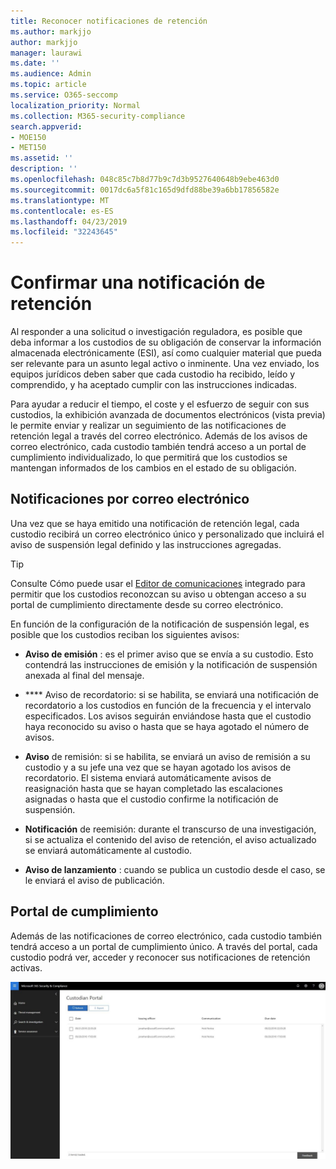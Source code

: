```yaml
---
title: Reconocer notificaciones de retención
ms.author: markjjo
author: markjjo
manager: laurawi
ms.date: ''
ms.audience: Admin
ms.topic: article
ms.service: O365-seccomp
localization_priority: Normal
ms.collection: M365-security-compliance
search.appverid:
- MOE150
- MET150
ms.assetid: ''
description: ''
ms.openlocfilehash: 048c85c7b8d77b9c7d3b9527640648b9ebe463d0
ms.sourcegitcommit: 0017dc6a5f81c165d9dfd88be39a6bb17856582e
ms.translationtype: MT
ms.contentlocale: es-ES
ms.lasthandoff: 04/23/2019
ms.locfileid: "32243645"
---
```

# <a name="acknowledge-a-hold-notification"></a>Confirmar una notificación de retención 
Al responder a una solicitud o investigación reguladora, es posible que deba informar a los custodios de su obligación de conservar la información almacenada electrónicamente (ESI), así como cualquier material que pueda ser relevante para un asunto legal activo o inminente. Una vez enviado, los equipos jurídicos deben saber que cada custodio ha recibido, leído y comprendido, y ha aceptado cumplir con las instrucciones indicadas.

Para ayudar a reducir el tiempo, el coste y el esfuerzo de seguir con sus custodios, la exhibición avanzada de documentos electrónicos (vista previa) le permite enviar y realizar un seguimiento de las notificaciones de retención legal a través del correo electrónico. Además de los avisos de correo electrónico, cada custodio también tendrá acceso a un portal de cumplimiento individualizado, lo que permitirá que los custodios se mantengan informados de los cambios en el estado de su obligación.

## <a name="email-notifications"></a>Notificaciones por correo electrónico
Una vez que se haya emitido una notificación de retención legal, cada custodio recibirá un correo electrónico único y personalizado que incluirá el aviso de suspensión legal definido y las instrucciones agregadas. 

> [!Tip] 
> Consulte Cómo puede usar el [Editor de comunicaciones](using-communications-editor.md) integrado para permitir que los custodios reconozcan su aviso u obtengan acceso a su portal de cumplimiento directamente desde su correo electrónico.

En función de la configuración de la notificación de suspensión legal, es posible que los custodios reciban los siguientes avisos: 

- **Aviso de emisión** : es el primer aviso que se envía a su custodio. Esto contendrá las instrucciones de emisión y la notificación de suspensión anexada al final del mensaje.

- **** Aviso de recordatorio: si se habilita, se enviará una notificación de recordatorio a los custodios en función de la frecuencia y el intervalo especificados. Los avisos seguirán enviándose hasta que el custodio haya reconocido su aviso o hasta que se haya agotado el número de avisos.

- **Aviso** de remisión: si se habilita, se enviará un aviso de remisión a su custodio y a su jefe una vez que se hayan agotado los avisos de recordatorio. El sistema enviará automáticamente avisos de reasignación hasta que se hayan completado las escalaciones asignadas o hasta que el custodio confirme la notificación de suspensión.

- **Notificación** de reemisión: durante el transcurso de una investigación, si se actualiza el contenido del aviso de retención, el aviso actualizado se enviará automáticamente al custodio.

- **Aviso de lanzamiento** : cuando se publica un custodio desde el caso, se le enviará el aviso de publicación. 

## <a name="compliance-portal"></a>Portal de cumplimiento
Además de las notificaciones de correo electrónico, cada custodio también tendrá acceso a un portal de cumplimiento único. A través del portal, cada custodio podrá ver, acceder y reconocer sus notificaciones de retención activas.

![Portal de cumplimiento de un custodio](../media/CustodianPortal.jpg)
